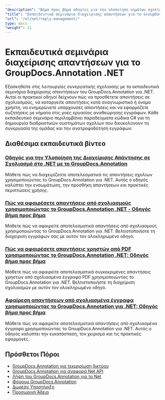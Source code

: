 ```yaml
---
"description": "Βήμα προς βήμα οδηγίες για την υλοποίηση νημάτων σχολίων, απαντήσεων και συνεργατικών συζητήσεων με το GroupDocs.Annotation για .NET."
"title": "Εκπαιδευτικά σεμινάρια διαχείρισης απαντήσεων για το GroupDocs.Annotation .NET"
"url": "/el/net/reply-management/"
type: docs
"weight": 11
---
```


# Εκπαιδευτικά σεμινάρια διαχείρισης απαντήσεων για το GroupDocs.Annotation .NET

Εξασκηθείτε στις λειτουργίες συνεργατικής σχολίασης με τα εκπαιδευτικά σεμινάρια διαχείρισης απαντήσεων του GroupDocs.Annotation για .NET. Αυτοί οι πρακτικοί οδηγοί δείχνουν πώς να προσθέτετε απαντήσεις σε σχολιασμούς, να καταργείτε απαντήσεις κατά αναγνωριστικό ή όνομα χρήστη, να ενημερώνετε υπάρχουσες απαντήσεις και να εφαρμόζετε συζητήσεις με νήματα στις ροές εργασίας αναθεώρησης εγγράφων. Κάθε εκπαιδευτικό σεμινάριο περιλαμβάνει παραδείγματα κώδικα C# για τη δημιουργία διαδραστικών συστημάτων σχολίων που διευκολύνουν τη συνεργασία της ομάδας και την ανατροφοδότηση εγγράφων.

## Διαθέσιμα εκπαιδευτικά βίντεο

### [Οδηγός για την Υλοποίηση της Διαχείρισης Απάντησης σε Σχολιασμό στο .NET με το GroupDocs.Annotation](./groupdocs-annotation-net-reply-management-guide/)
Μάθετε πώς να διαχειρίζεστε αποτελεσματικά τις απαντήσεις σχολίων χρησιμοποιώντας το GroupDocs.Annotation για .NET. Αυτός ο οδηγός καλύπτει την ενσωμάτωση, την προσθήκη απαντήσεων και πρακτικές περιπτώσεις χρήσης.

### [Πώς να αφαιρέσετε απαντήσεις από σχολιασμούς χρησιμοποιώντας το GroupDocs.Annotation .NET - Οδηγός βήμα προς βήμα](./remove-replies-groupdocs-annotation-net-guide/)
Μάθετε πώς να αφαιρείτε αποτελεσματικά απαντήσεις από σχολιασμούς χρησιμοποιώντας το GroupDocs.Annotation για .NET. Βελτιστοποιήστε τη διαχείριση εγγράφων σας με αυτόν τον ολοκληρωμένο οδηγό.

### [Πώς να αφαιρέσετε απαντήσεις χρηστών από PDF χρησιμοποιώντας το GroupDocs.Annotation .NET: Οδηγός βήμα προς βήμα](./remove-user-replies-groupdocs-annotation-net/)
Μάθετε πώς να αφαιρείτε αποτελεσματικά συγκεκριμένες απαντήσεις χρηστών από σχολιασμένα έγγραφα PDF χρησιμοποιώντας το GroupDocs.Annotation για .NET. Βελτιστοποιήστε τη διαχείριση σχολιασμών με αυτόν τον ολοκληρωμένο οδηγό.

### [Αφαίρεση απαντήσεων από σχολιασμένα έγγραφα χρησιμοποιώντας το GroupDocs.Annotation για .NET: Οδηγός βήμα προς βήμα](./remove-replies-groupdocs-annotation-net/)
Μάθετε πώς να αφαιρείτε αποτελεσματικά απαντήσεις από σχολιασμένα έγγραφα χρησιμοποιώντας το GroupDocs.Annotation για .NET. Αυτός ο οδηγός καλύπτει την εγκατάσταση, τον χειρισμό και τις πρακτικές εφαρμογές.

## Πρόσθετοι Πόροι

- [GroupDocs.Annotation για τεκμηρίωση δικτύου](https://docs.groupdocs.com/annotation/net/)
- [GroupDocs.Annotation για αναφορά Net API](https://reference.groupdocs.com/annotation/net/)
- [Λήψη του GroupDocs.Annotation για το Net](https://releases.groupdocs.com/annotation/net/)
- [Φόρουμ GroupDocs.Annotation](https://forum.groupdocs.com/c/annotation)
- [Δωρεάν Υποστήριξη](https://forum.groupdocs.com/)
- [Προσωρινή Άδεια](https://purchase.groupdocs.com/temporary-license/)